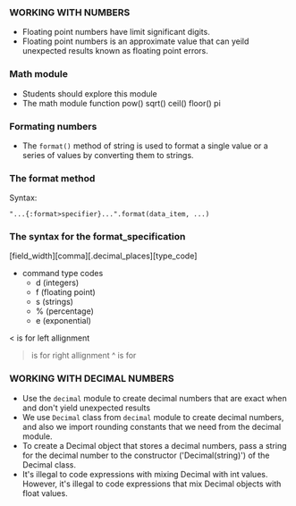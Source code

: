 ### WORKING WITH NUMBERS
- Floating point numbers have limit significant digits.
- Floating point numbers is an approximate value that can yeild unexpected results known as floating point errors.

### Math module
- Students should explore this module
- The math module function
    pow()
    sqrt()
    ceil()
    floor()
    pi

### Formating numbers
- The `format()` method of string is used to format a single value or a series of values by converting them to strings.

### The format method
Syntax:
```
"...{:format>specifier}...".format(data_item, ...)
```

### The syntax for the format_specification
[field_width][comma][.decimal_places][type_code]

- command type codes
    - d (integers)
    - f (floating point)
    - s (strings)
    - % (percentage)
    - e (exponential)

< is for left allignment
> is for right allignment
^ is for 

### WORKING WITH DECIMAL NUMBERS
- Use the `decimal` module to create decimal numbers that are exact when and don't yield unexpected results
- We use `Decimal` class from `decimal` module to create decimal numbers, and also we import rounding constants that we need from the decimal module.
- To create a Decimal object that stores a decimal numbers, pass a string for the decimal number to the constructor ('Decimal(string)') of the Decimal class.
- It's illegal to code expressions with mixing Decimal with int values. However, it's illegal to code expressions that mix Decimal objects with float values.

